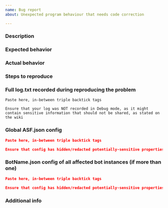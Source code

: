 ```yaml
---
name: Bug report
about: Unexpected program behaviour that needs code correction

---
```


### Description

<!-- Short explanation what you were going to do. -->

### Expected behavior

<!-- What did you expect to happen? -->

### Actual behavior

<!-- What happened instead? -->

### Steps to reproduce

<!-- Every command or action done after launching ASF that leads to the bug. -->

### Full log.txt recorded during reproducing the problem

```
Paste here, in-between triple backtick tags

Ensure that your log was NOT recorded in Debug mode, as it might contain sensitive information that should not be shared, as stated on the wiki
```

### Global ASF.json config

```json
Paste here, in-between triple backtick tags

Ensure that config has hidden/redacted potentially-sensitive properties, such as: IPCPassword, WebProxyPassword, IPCPrefixes (optionally), SteamOwnerID (optionally), WebProxy (optionally), WebProxyUsername (optionally)
```

### BotName.json config of all affected bot instances (if more than one)

```json
Paste here, in-between triple backtick tags

Ensure that config has hidden/redacted potentially-sensitive properties, such as: SteamLogin, SteamParentalPIN, SteamPassword, SteamMasterClanID (optionally), SteamTradeToken (optionally), SteamUserPermissions (only steamIDs, optionally)
```

### Additional info

<!-- Everything else you consider worthy that we didn't ask for. -->
